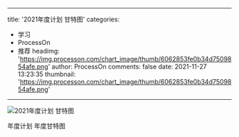 
---
title: '2021年度计划 甘特图'
categories: 
 - 学习
 - ProcessOn
 - 推荐
headimg: 'https://img.processon.com/chart_image/thumb/6062853fe0b34d7509854afe.png'
author: ProcessOn
comments: false
date: 2021-11-27 13:23:35
thumbnail: 'https://img.processon.com/chart_image/thumb/6062853fe0b34d7509854afe.png'
---

<div>   
<img class="thumb" alt="2021年度计划 甘特图" src="https://img.processon.com/chart_image/thumb/6062853fe0b34d7509854afe.png" referrerpolicy="no-referrer">
<p>年度计划 年度甘特图</p>  
</div>
            